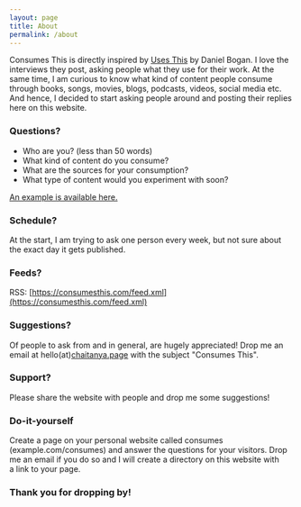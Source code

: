 ```yaml
---
layout: page
title: About
permalink: /about
---
```

Consumes This is directly inspired by [Uses This](https://usesthis.com/) by Daniel Bogan. I love the interviews they post, asking people what they use for their work. At the same time, I am curious to know what kind of content people consume through books, songs, movies, blogs, podcasts, videos,  social media etc. And hence, I decided to start asking people around and posting their replies here on this website.

### Questions?
- Who are you? (less than 50 words)
- What kind of content do you consume?
- What are the sources for your consumption?
- What type of content would you experiment with soon?

[An example is available here.](https://consumesthis.com/example.html)

### Schedule?
At the start, I am trying to ask one person every week, but not sure about the exact day it gets published.

### Feeds?
RSS: [https://consumesthis.com/feed.xml](https://consumesthis.com/feed.xml)

### Suggestions?
Of people to ask from and in general, are hugely appreciated! Drop me an email at hello(at)[chaitanya.page](https://chaitanya.page/) with the subject "Consumes This".

### Support?
Please share the website with people and drop me some suggestions!

### Do-it-yourself
Create a page on your personal website called consumes (example.com/consumes) and answer the questions for your visitors. Drop me an email if you do so and I will create a directory on this website with a link to your page.

### Thank you for dropping by!
